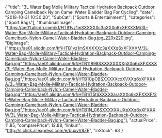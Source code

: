 {
	"title": "3L Water Bag Molle Military Tactical Hydration Backpack Outdoor Camping Camelback Nylon Camel Water Bladder Bag For Cycling",
	"date": "2018-10-31 10:30:20",
	"SubCat": ["Sports & Entertainment"],
	"categories": ["Sport Bags"],
	"thumbnailImage": "https://ae01.alicdn.com/kf/HTB1vz1mSXXXXXc3aXXXq6xXFXXXM/3L-Water-Bag-Molle-Military-Tactical-Hydration-Backpack-Outdoor-Camping-Camelback-Nylon-Camel-Water-Bladder-Bag.jpg_220x220.jpg",
	"BigImage": ["https://ae01.alicdn.com/kf/HTB1vz1mSXXXXXc3aXXXq6xXFXXXM/3L-Water-Bag-Molle-Military-Tactical-Hydration-Backpack-Outdoor-Camping-Camelback-Nylon-Camel-Water-Bladder-Bag.jpg","https://ae01.alicdn.com/kf/HTB11898SXXXXXXXXpXXq6xXFXXXX/3L-Water-Bag-Molle-Military-Tactical-Hydration-Backpack-Outdoor-Camping-Camelback-Nylon-Camel-Water-Bladder-Bag.jpg","https://ae01.alicdn.com/kf/HTB1CpOBSXXXXXcxXVXXq6xXFXXXA/3L-Water-Bag-Molle-Military-Tactical-Hydration-Backpack-Outdoor-Camping-Camelback-Nylon-Camel-Water-Bladder-Bag.jpg","https://ae01.alicdn.com/kf/HTB1iT5tSXXXXXaraXXXq6xXFXXXF/3L-Water-Bag-Molle-Military-Tactical-Hydration-Backpack-Outdoor-Camping-Camelback-Nylon-Camel-Water-Bladder-Bag.jpg","https://ae01.alicdn.com/kf/HTB1N_C6SXXXXXXUXpXXq6xXFXXXW/3L-Water-Bag-Molle-Military-Tactical-Hydration-Backpack-Outdoor-Camping-Camelback-Nylon-Camel-Water-Bladder-Bag.jpg"],
	"actualPrice": 11.85,
	"comparePrice": 12.88,
	"linkurl": "http://s.click.aliexpress.com/e/buxvV8ZE",
	"inStock": 63
}

